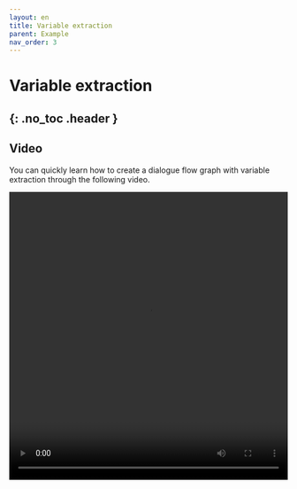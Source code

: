 ```yaml
---
layout: en
title: Variable extraction
parent: Example
nav_order: 3
---
```

# Variable extraction
{: .no_toc .header }
---

## Video

You can quickly learn how to create a dialogue flow graph with variable extraction through the following video.

<video src="/assets/images/example/video/slot.mov" width="100%" height="520px" controls="controls"></video>